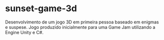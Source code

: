 # sunset-game-3d
Desenvolvimento de um jogo 3D em primeira pessoa baseado em enigmas e suspese. Jogo produzido inicialmente para uma Game Jam utilizando a Engine Unity e C#.
